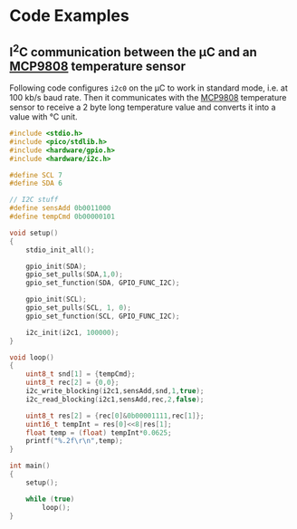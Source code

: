 # Code Examples
## I<sup>2</sup>C communication between the &mu;C and an [MCP9808](https://ww1.microchip.com/downloads/en/DeviceDoc/25095A.pdf) temperature sensor
Following code configures `i2c0` on the &mu;C to work in standard mode, i.e. at 100 kb/s baud rate. Then it communicates with the [MCP9808](https://ww1.microchip.com/downloads/en/DeviceDoc/25095A.pdf) temperature sensor to receive a 2 byte long temperature value and converts it into a value with &deg;C unit.
```c++
#include <stdio.h>
#include <pico/stdlib.h>
#include <hardware/gpio.h>
#include <hardware/i2c.h>

#define SCL 7
#define SDA 6

// I2C stuff
#define sensAdd 0b0011000
#define tempCmd 0b00000101

void setup()
{
    stdio_init_all();

    gpio_init(SDA);
    gpio_set_pulls(SDA,1,0);
    gpio_set_function(SDA, GPIO_FUNC_I2C);

    gpio_init(SCL);
    gpio_set_pulls(SCL, 1, 0);
    gpio_set_function(SCL, GPIO_FUNC_I2C);

    i2c_init(i2c1, 100000);
}

void loop()
{
    uint8_t snd[1] = {tempCmd};
    uint8_t rec[2] = {0,0};
    i2c_write_blocking(i2c1,sensAdd,snd,1,true);
    i2c_read_blocking(i2c1,sensAdd,rec,2,false);

    uint8_t res[2] = {rec[0]&0b00001111,rec[1]};
    uint16_t tempInt = res[0]<<8|res[1];
    float temp = (float) tempInt*0.0625;
    printf("%.2f\r\n",temp);
}

int main()
{
    setup();

    while (true)
        loop();
}
```
